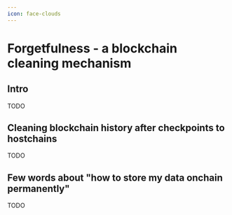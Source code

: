```yaml
---
icon: face-clouds
---
```


# Forgetfulness - a blockchain cleaning mechanism

## Intro

TODO

## Cleaning blockchain history after checkpoints to hostchains

TODO

## Few words about "how to store my data onchain permanently"

TODO
